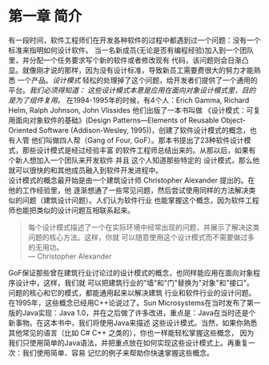 # 第一章 简介
有一段时间，软件工程师们在开发各种软件的过程中都遇到过一个问题：没有一个标准来指明如何设计软件。
当一名新成员(无论是否有编程经验)加入到一个团队里，并分配一个任务要求写个新的软件或者修改现有
代码，该问题则会日渐凸显。就像刚才说的那样，因为没有设计标准，导致新员工需要费很大的努力才能熟悉
一个产品。_设计模式_ 轻松的处理掉了这个问题，给开发者们提供了一个通用的平台。_我们必须得知道：
这些设计模式本意是应用在面向对象设计模式里，目的是为了组件复用。_
在1994-1995年的时候，有4个人：Erich Gamma, Richard Helm, Ralph Johnson, John Vlissides
他们出版了一本书叫做
《设计模式：可复用面向对象软件的基础》(Design Patterns—Elements of Reusable Object-Oriented Software (Addison-Wesley, 1995))，创建了软件设计模式的概念，也有人管
他们叫做四人帮（Gang of Four, GoF）。那本书提出了23种软件设计模式，那些设计模式是经过经验丰富
的软件工程师总结出来的。从那以后，如果有个新人想加入一个团队来开发软件 并且 这个人知道那些特定的
设计模式，那么他就可以很快的和其他成员融入到软件开发进程中。  
设计模式的概念最开始是由一个建筑设计师 Christopher Alexander 提出的。在他的工作经验里，他
逐渐想通了一些常见问题，然后尝试使用同样的方法解决类似的问题（建筑设计问题）。人们认为软件行业
也能掌握这个概念，因为软件工程师也能把类似的设计问题互相联系起来。

> 每个设计模式描述了一个在实际环境中经常出现的问题，并展示了解决这类问题的核心方法。这样，你就
> 可以随意使用这个设计模式而不需要做过多的无用功。  
> — Christopher Alexander

GoF保证那些曾在建筑行业讨论过的设计模式的概念，也同样能应用在面向对象程序设计中，这样，我们就
可以把建筑行业的"墙"和"门"替换为"对象"和"接口"。问题的核心和它的模式，都能通用起来以解决建筑
行业和软件行业的设计问题。  
在1995年，这些概念已经用C++论说过了。Sun Microsystems在当时发布了第一版的Java实现：Java
1.0，并在之后做了许多改进，重点是：Java在当时还是个新事物。在这本书中，我们将使用Java来描述
这些设计模式。当然，如果你熟悉其他常见的语言（比如 C# C++ 之类的），你也一样能轻松掌握这些概念，
因为我们只使用简单的Java语法，并把重点放在如何实现这些设计模式上。再重复一次：我们使用简单、容易
记忆的例子来帮助你快速掌握这些概念。
